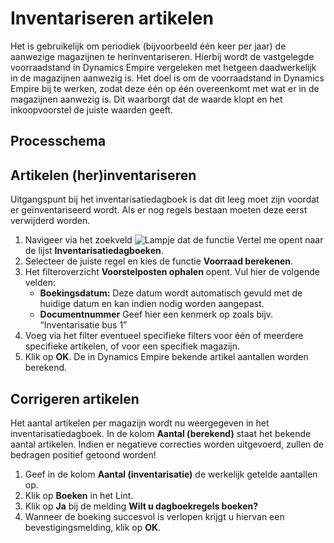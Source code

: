 # Inventariseren artikelen

Het is gebruikelijk om periodiek (bijvoorbeeld één keer per jaar) de aanwezige magazijnen te herinventariseren. Hierbij wordt de vastgelegde voorraadstand in Dynamics Empire vergeleken met hetgeen daadwerkelijk in de magazijnen aanwezig is. Het doel is om de voorraadstand in Dynamics Empire bij te werken, zodat deze één op één overeenkomt met wat er in de magazijnen aanwezig is. Dit waarborgt dat de waarde klopt en het inkoopvoorstel de juiste waarden geeft.

## Processchema

## Artikelen (her)inventariseren

Uitgangspunt bij het inventarisatiedagboek is dat dit leeg moet zijn voordat er geïnventariseerd wordt. Als er nog regels bestaan moeten deze eerst verwijderd worden. 

1. Navigeer via het zoekveld ![Lampje dat de functie Vertel me opent](https://docs.microsoft.com/nl-NL/dynamics365/business-central/media/ui-search/search_small.png "Vertel me wat u wilt doen") naar de lijst **Inventarisatiedagboeken**.
2. Selecteer de juiste regel en kies de functie **Voorraad berekenen**.
3. Het filteroverzicht **Voorstelposten ophalen** opent. Vul hier de volgende velden:
	* **Boekingsdatum:** Deze datum wordt automatisch gevuld met de huidige datum en kan indien nodig worden aangepast.
	* **Documentnummer** Geef hier een kenmerk op zoals bijv. “Inventarisatie bus 1” 
4. Voeg via het filter eventueel specifieke filters voor één of meerdere specifieke artikelen, of voor een specifiek magazijn.
5. Klik op **OK**. De in Dynamics Empire bekende artikel aantallen worden berekend. 

## Corrigeren artikelen

Het aantal artikelen per magazijn wordt nu weergegeven in het inventarisatiedagboek. In de kolom **Aantal (berekend)** staat het bekende aantal artikelen. Indien er negatieve correcties worden uitgevoerd, zullen de bedragen positief getoond worden!

 1. Geef in de kolom **Aantal (inventarisatie)** de werkelijk getelde aantallen op. 
 2. Klik op **Boeken** in het Lint. 
 3. Klik op **Ja** bij de melding **Wilt u dagboekregels boeken?**
 4. Wanneer de boeking succesvol is verlopen krijgt u hiervan een bevestigingsmelding, klik op **OK**. 


<!--stackedit_data:
eyJoaXN0b3J5IjpbMjAzMDAzMzIyNSw0Mjk2Mjg5MTQsLTE4Mz
c4NjE0NDZdfQ==
-->